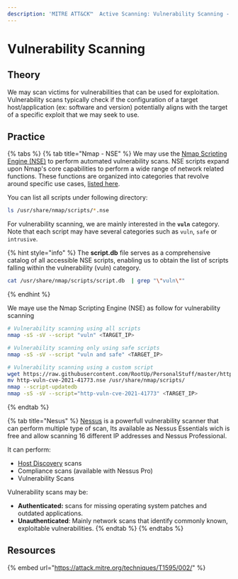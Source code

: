 ```yaml
---
description: 'MITRE ATT&CK™  Active Scanning: Vulnerability Scanning - Technique T1595.002'
---
```


# Vulnerability Scanning

## Theory

We may scan victims for vulnerabilities that can be used for exploitation. Vulnerability scans typically check if the configuration of a target host/application (ex: software and version) potentially aligns with the target of a specific exploit that we may seek to use.

## Practice

{% tabs %}
{% tab title="Nmap - NSE" %}
We may use the [Nmap Scripting Engine (NSE)](https://nmap.org/book/man-nse.html) to perform automated vulnerability scans. NSE scripts expand upon Nmap's core capabilities to perform a wide range of network related functions. These functions are organized into categories that revolve around specific use cases, [listed here](https://nmap.org/book/nse-usage.html#nse-categories).

You can list all scripts under following directory:

```bash
ls /usr/share/nmap/scripts/*.nse
```

For vulnerability scanning, we are mainly interested in the **`vuln`** category. Note that each script may have several categories such as `vuln`, `safe` or `intrusive`.

{% hint style="info" %}
The **script.db** file serves as a comprehensive catalog of all accessible NSE scripts, enabling us to obtain the list of scripts falling within the vulnerability (vuln) category.

```bash
cat /usr/share/nmap/scripts/script.db  | grep "\"vuln\""
```
{% endhint %}

We maye use the Nmap Scripting Engine (NSE) as follow for vulnerability scanning

```bash
# Vulnerability scanning using all scripts
nmap -sS -sV --script "vuln" <TARGET_IP>

# Vulnerability scanning only using safe scripts
nmap -sS -sV --script "vuln and safe" <TARGET_IP>

# Vulnerability scanning using a custom script
wget https://raw.githubusercontent.com/RootUp/PersonalStuff/master/http-vuln-cve-2021-41773.nse
mv http-vuln-cve-2021-41773.nse /usr/share/nmap/scripts/
nmap --script-updatedb
nmap -sS -sV --script="http-vuln-cve-2021-41773" <TARGET_IP>
```
{% endtab %}

{% tab title="Nesus" %}
[Nessus](https://www.tenable.com/downloads/nessus?loginAttempted=true) is a powerfull vulnerability scanner that can perform multiple type of scan, Its available as Nessus Essentials wich is free and allow scanning 16 different IP addresses and  Nessus Professional.

It can perform:&#x20;

* [Host Discovery](host-discovery.md) scans
* Compliance scans (available with Nessus Pro)
* Vulnerability Scans

Vulnerability scans may be:

* **Authenticated:** scans for missing operating system patches and outdated applications.
* **Unauthenticated**: Mainly network scans that identify commonly known, exploitable vulnerabilities.
{% endtab %}
{% endtabs %}

## Resources

{% embed url="https://attack.mitre.org/techniques/T1595/002/" %}

